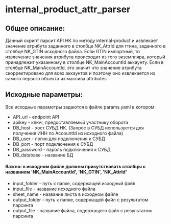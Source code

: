 # internal_product_attr_parser
## Общее описание:
Данный скрипт парсит API НК по методу internal-product и извлекает значение атрибута заданного в столбце NK_AttrId для гтина, заданного в столбце NK_GTIN исходного файла.
Если GTIN импортный, то извлечение значения атрибута происходит из того экземпляра, который принадлежит указанному в столбце NK_MainAccountId  аккаунту.
Если в столбце NK_MainAccountId, это значит что значение атрибута скорректировано для всех аккаунтов и поэтому оно извлекается из самого первого объекта из массива attributes

## Исходные параметры:
Все исходные параметры задаются в файле params.yaml в котором:
- API_url - endpoint API
- apikey - ключ, предоставляемый участнику оборота
- DB_host - хост СУБД НК. (Запрос в СУБД используется для получения ИНН по AccountId из исходного файла)
- DB_user - логин для подключения к СУБД
- DB_port - порт подключения к СУБД
- DB_password - пароль подключения к СУБД
- DB_database - название БД

#### Важно: в исходном файле должны присутствовать столбцы с названием 'NK_MainAccountId', 'NK_GTIN', 'NK_AttrId'

- input_folder - путь к папке, содержащей исходный файл
- input_file - название исходного файла
- sheet_name - название листа в исходном файле
- output_folder - путь к папке, содержащей файл с результатом парсинга
- output_file - название файла, содержащего файл с результатом парсинга
